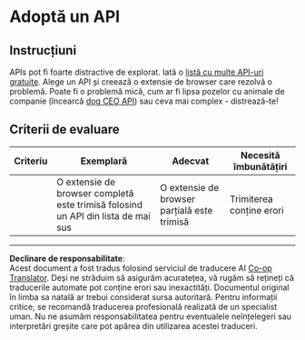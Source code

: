 <!--
CO_OP_TRANSLATOR_METADATA:
{
  "original_hash": "a0c78d1dd9d1acdbf7f52e7cc3ebe1a7",
  "translation_date": "2025-08-28T07:52:48+00:00",
  "source_file": "5-browser-extension/2-forms-browsers-local-storage/assignment.md",
  "language_code": "ro"
}
-->
# Adoptă un API

## Instrucțiuni

APIs pot fi foarte distractive de explorat. Iată o [listă cu multe API-uri gratuite](https://github.com/public-apis/public-apis). Alege un API și creează o extensie de browser care rezolvă o problemă. Poate fi o problemă mică, cum ar fi lipsa pozelor cu animale de companie (încearcă [dog CEO API](https://dog.ceo/dog-api)) sau ceva mai complex - distrează-te!

## Criterii de evaluare

| Criteriu | Exemplară                                                                  | Adecvat                                 | Necesită îmbunătățiri   |
| -------- | -------------------------------------------------------------------------- | ---------------------------------------- | ----------------------- |
|          | O extensie de browser completă este trimisă folosind un API din lista de mai sus | O extensie de browser parțială este trimisă | Trimiterea conține erori |

---

**Declinare de responsabilitate**:  
Acest document a fost tradus folosind serviciul de traducere AI [Co-op Translator](https://github.com/Azure/co-op-translator). Deși ne străduim să asigurăm acuratețea, vă rugăm să rețineți că traducerile automate pot conține erori sau inexactități. Documentul original în limba sa natală ar trebui considerat sursa autoritară. Pentru informații critice, se recomandă traducerea profesională realizată de un specialist uman. Nu ne asumăm responsabilitatea pentru eventualele neînțelegeri sau interpretări greșite care pot apărea din utilizarea acestei traduceri.